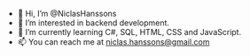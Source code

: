 - 👋 Hi, I’m @NiclasHanssons
- 👀 I’m interested in backend development.
- 🌱 I’m currently learning C#, SQL, HTML, CSS and JavaScript.
- 📫 You can reach me at niclas.hanssons@gmail.com

<!---
NiclasHanssons/NiclasHanssons is a ✨ special ✨ repository because its `README.md` (this file) appears on your GitHub profile.
You can click the Preview link to take a look at your changes.
Detta kallas för git markdown.
https://guides.github.com/features/mastering-markdown/
# används för att ändra storlek.
--->
